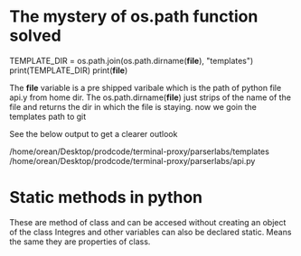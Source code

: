 # The mystery of os.path function solved
TEMPLATE_DIR = os.path.join(os.path.dirname(__file__), "templates")
print(TEMPLATE_DIR)
print(__file__)


The __file__ variable is a pre shipped varibale which is the path of python file api.y
from home dir.
The os.path.dirname(__file__) just strips of the name of the file and returns the dir in 
which the file is staying. now we goin the templates path to git 

See the below output to get a clearer outlook

/home/orean/Desktop/prodcode/terminal-proxy/parserlabs/templates
/home/orean/Desktop/prodcode/terminal-proxy/parserlabs/api.py



# Static methods in python 
These are method of class and can be accesed without creating an object of the class
Integres and other variables can also be declared static. Means the same they are 
properties of class.
